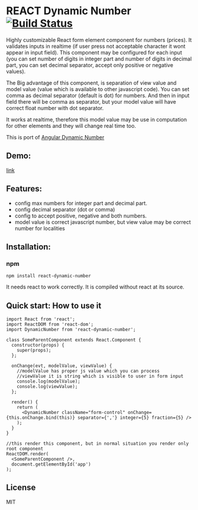 # REACT Dynamic Number [![Build Status](https://travis-ci.org/uhlryk/react-dynamic-number.svg)](https://travis-ci.org/uhlryk/react-dynamic-number)

Highly customizable React form element component for numbers (prices). 
It validates inputs in realtime (if user press not acceptable character it wont appear in input field). 
This component may be configured for each input 
(you can set number of digits in integer part and number of digits in decimal part, 
you can set decimal separator, accept only positive or negative values).

The Big advantage of this component, is separation of view value and model value (value which is available to other javascript code). 
You can set comma as decimal separator (default is dot) for numbers. 
And then in input field there will be comma as separator, 
but your model value will have correct float number with dot separator.

It works at realtime, therefore this model value may be use in computation for other elements and they will change real time too.

This is port of [Angular Dynamic Number](https://github.com/uhlryk/angular-dynamic-number)

## Demo:

[link](http://htmlpreview.github.io/?https://github.com/uhlryk/react-dynamic-number/blob/master/example/index.html)

## Features:

 * config max numbers for integer part and decimal part.
 * config decimal separator (dot or comma)
 * config to accept positive, negative and both numbers.
 * model value is correct javascript number, but view value may be correct number for localities
 
## Installation:

### npm

    npm install react-dynamic-number

It needs react to work correctly. It is compiled without react at its source.

## Quick start: How to use it

    import React from 'react';
    import ReactDOM from 'react-dom';
    import DynamicNumber from 'react-dynamic-number';
    
    class SomeParentComponent extends React.Component {
      constructor(props) {
        super(props);
      };
    
      onChange(evt, modelValue, viewValue) {
        //modelValue has proper js value which you can process
        //viewValue it is string which is visible to user in form input
        console.log(modelValue);
        console.log(viewValue);
      };
    
      render() {
        return (
          <DynamicNumber className="form-control" onChange={this.onChange.bind(this)} separator={','} integer={5} fraction={5} />
        );
      }
    }
    
    //this render this component, but in normal situation you render only root component
    ReactDOM.render(
      <SomeParentComponent />,
      document.getElementById('app')
    );


## License
MIT

